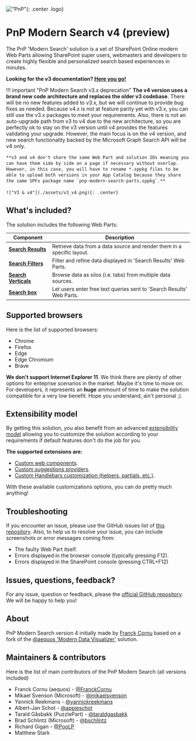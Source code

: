 !["PnP"](https://pnp.github.io/images/hero-parker-p-1080.png){: .center .logo}

# PnP Modern Search v4 (preview)

The PnP 'Modern Search' solution is a set of SharePoint Online modern Web Parts allowing SharePoint super users, webmasters and developers to create highly flexible and personalized search based experiences in minutes.

**Looking for the v3 documentation? [Here you go!](./v3/index.md)**

!!! important "PnP Modern Search v3.x deprecation"
    **The v4 version uses a brand new code architecture and replaces the older v3 codebase**. There will be no new features added to v3.x, but we will continue to
    provide bug fixes as needed. Because v4.x is not at feature parity yet with v3.x, you can still use the v3.x packages to meet your requirements. Also, there is not an
    auto-upgrade path from v3 to v4 due to the new architecture, so you are perfectly ok
    to stay on the v3 version until v4 provides the features validating your upgrade.
    However, the main focus is on the v4 version, and new search functionality backed by the Microsoft Graph Search API will be v4 only.

    **v3 and v4 don't share the same Web Part and solution IDs meaning you can have them side by side on a page if necessary without overlap. However, in this case, you will have to rename *.sppkg files to be able to upload both versions in your App Catalog because they share the same SPFx package name `pnp-modern-search-parts.sppkg`.**
    
    !["V3 & v4"](./assets/v3_v4.png){: .center}

## What's included?

The solution includes the following Web Parts:

| Component | Description |
| --------- | ----------- |
| **[Search Results](./usage/search-results/index.md)** | Retrieve data from a data source and render them in a specific layout.
| **[Search Filters](./usage/search-filters/index.md)** | Filter and refine data displayed in 'Search Results' Web Parts.
| **[Search Verticals](./usage/search-verticals/index.md)** | Browse data as silos (i.e. tabs) from multiple data sources.
| **[Search box](./usage/search-box/index.md)** | Let users enter free text queries sent to 'Search Results' Web Parts.

## Supported browsers

Here is the list of supported browsers:

- Chrome
- Firefox
- Edge
- Edge Chromium
- Brave

**We don't support Internet Explorer 11**. We think there are plenty of other options for enteprise scenarios in the market. Maybe it's time to move on. For developers, it represents an **huge** ammount of time to make the solution compatible for a very low benefit. Hope you understand, ain't personal ;).

## Extensibility model

By getting this solution, you also benefit from an advanced [extensibility model](./extensibility/index.md) allowing you to customize the solution according to your requirements if default features don't do the job for you. 

**The supported extensions are:**

- [Custom web components](./extensibility/custom_web_component.md).
- [Custom suggestions providers](./extensibility/custom_suggestions_provider.md).
- [Custom Handlebars customization (helpers, partials, etc.)](./extensibility/handlebars_customizations.md).

With these available customizations options, you can do pretty much anything!

## Troubleshooting

If you encounter an issue, please use the GitHub issues list of [this repository](https://github.com/microsoft-search/pnp-modern-search/issues). Also, to help us to resolve your issue, you can include screenshots or error messages coming from:

- The faulty Web Part itself. 
- Errors displayed in the browser console (typically pressing F12).
- Errors displayed in the SharePoint console (pressing CTRL+F12)

## Issues, questions, feedback?

For any issue, question or feedback, please the [official GitHub repository](https://github.com/microsoft-search/pnp-modern-search/issues). We will be happy to help you!

## About

PnP Modern Search version 4 initially made by [Franck Cornu](https://twitter.com/FranckCornu) based on a fork of the [@aequos 'Modern Data Visualizer'](https://www.aequos.ca/) solution.

## Maintainers & contributors

Here is the list of main contributors of the PnP Modern Search (all versions included)

- Franck Cornu (aequos) - [@FranckCornu](http://www.twitter.com/FranckCornu)
- Mikael Svenson (Microsoft) - [@mikaelsvenson](http://www.twitter.com/mikaelsvenson)
- Yannick Reekmans - [@yannickreekmans](https://twitter.com/yannickreekmans)
- Albert-Jan Schot - [@appieschot](https://twitter.com/appieschot)
- Tarald Gåsbakk (PuzzlePart) - [@taraldgasbakk](https://twitter.com/Taraldgasbakk)
- Brad Schlintz (Microsoft) - [@bschlintz](https://twitter.com/bschlintz)
- Richard Gigan - [@PooLP](https://twitter.com/PooLP)
- Matthew Stark